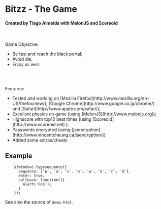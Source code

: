 <h1>Bitzz - The Game</h1>
<h4>Created by Tiago Almeida with MelonJS and Scoreoid</h4>

<br><br>
Game Objective:<br>
<ul>
<li> Be fast and reach the black portal;</li>
<li> Avoid die;</li>
<li> Enjoy as well.</li>
</ul>
<br><br>

Features:<br>
<ul>
<li> Tested and working on [Mozilla Firefox](http://www.mozilla.org/en-US/firefox/new/), [Google Chrome](http://www.google.co.jp/chrome/) and [Safari](http://www.apple.com/safari/);</li>
<li>Excellent physics on game (using [MelonJS](http://www.melonjs.org));</li>
<li>Highscore with top10 best times (using [Scoreoid](http://www.scoreoid.net)
);</li>
<li>Passwords encrypted (using [jsencryption](http://www.vincentcheung.ca/jsencryption/))</li>
<li>Added some extras/cheats</li>
</ul>



Example
-------

        $(window).typesequence({
          sequence: ['p', 'a', 's', 's', 'w', 'o', 'r', 'd'],
          enter: true,
          callback: function(){
            alert('Foo');
          }
        });

See also the source of `demo.html`.